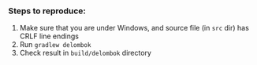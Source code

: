 ### Steps to reproduce:
1.	Make sure that you are under Windows,
	and source file (in `src` dir) has CRLF line endings
2.	Run `gradlew delombok`
3.	Check result in `build/delombok` directory
